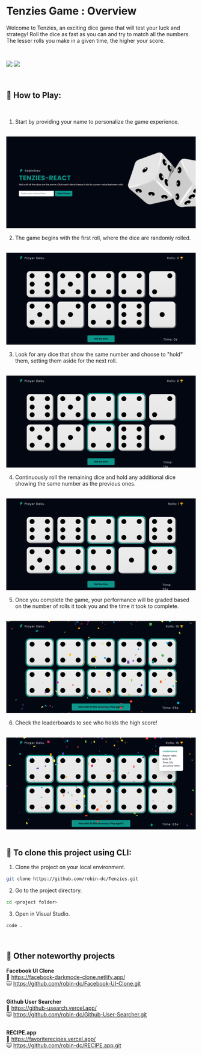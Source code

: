 # Tenzies Game : Overview
Welcome to Tenzies, an exciting dice game that will test your luck and strategy! Roll the dice as fast as you can and try to match all the numbers. The lesser rolls you make in a given time, the higher your score.

<br>

<img src="https://img.shields.io/badge/react%20-%2320232a.svg?&style=for-the-badge&logo=react&logoColor=%2361DAFB"/>   <img src="https://img.shields.io/badge/-tailwind-0375A1?.svg?&style=for-the-badge&logo=tailwind css&logoColor=0f172a"/>

<br>

## 🎲 How to Play:

<br>

1. Start by providing your name to personalize the game experience.

<br>

<img src='https://github.com/robin-dc/Tenzies/blob/main/public/tenzies_preview1.png'>

<br>

2. The game begins with the first roll, where the dice are randomly rolled.

<br>

<img src='https://github.com/robin-dc/Tenzies/blob/main/public/tenzies_preview2.png'>

<br>

3. Look for any dice that show the same number and choose to "hold" them, setting them aside for the next roll.

<br>

<img src='https://github.com/robin-dc/Tenzies/blob/main/public/tenzies_preview3.png'>

<br>

4. Continuously roll the remaining dice and hold any additional dice showing the same number as the previous ones.

<br>

<img src='https://github.com/robin-dc/Tenzies/blob/main/public/tenzies_preview4.png'>

<br>

5. Once you complete the game, your performance will be graded based on the number of rolls it took you and the time it took to complete.

<br>

<img src='https://github.com/robin-dc/Tenzies/blob/main/public/tenzies_preview5.png'>

<br>

6. Check the leaderboards to see who holds the high score!

<br>

<img src='https://github.com/robin-dc/Tenzies/blob/main/public/tenzies_preview6.png'>

<br>


<br>

## 🚀 To clone this project using CLI:
1. Clone the project on your local environment.
```sh
git clone https://github.com/robin-dc/Tenzies.git
```
2. Go to the project directory.
```sh
cd <project folder>
```
3. Open in Visual Studio.
```sh
code .
```

<br>

## 📝 Other noteworthy projects

<strong>Facebook UI Clone</strong><br>
🔗 https://facebook-darkmode-clone.netlify.app/<br>
🐱 https://github.com/robin-dc/Facebook-UI-Clone.git<br><br>

<strong>Github User Searcher</strong><br>
🔗 https://github-usearch.vercel.app/ <br>
🐱 https://github.com/robin-dc/Github-User-Searcher.git<br><br>

<strong>RECIPE.app</strong><br>
🔗 https://favoriterecipes.vercel.app/ <br>
🐱 https://github.com/robin-dc/RECIPE.app.git<br><br>
